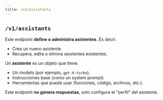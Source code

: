 ```yaml
---
title: /v1/assistants
---
```


## `/v1/assistants`
Este endpoint **define o administra asistentes**. Es decir:

- Crea un nuevo asistente.
- Recupera, edita o elimina asistentes existentes.

Un **asistente** es un objeto que tiene:
- Un modelo (por ejemplo, `gpt-4-turbo`).
- Instrucciones base (como un system prompt).
- Herramientas que puede usar (funciones, código, archivos, etc.).

Este endpoint **no genera respuestas**, solo configura el "perfil" del asistente.
